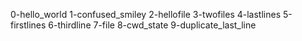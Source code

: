0-hello_world
1-confused_smiley
2-hellofile
3-twofiles
4-lastlines
5-firstlines
6-thirdline
7-file
8-cwd_state
9-duplicate_last_line
